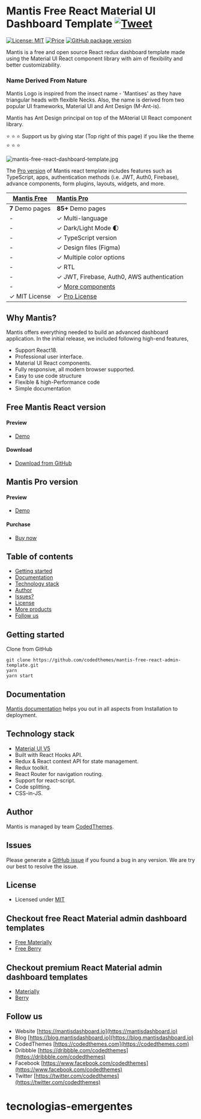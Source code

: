 # Mantis Free React Material UI Dashboard Template [![Tweet](https://img.shields.io/twitter/url/http/shields.io.svg?style=social)](https://twitter.com/intent/tweet?text=Download%20Mantis%20React%20-%20The%20professional%20Material%20designed%20React%20Admin%20Dashboard%20Template%20&url=https://mantisdashboard.io&via=codedthemes&hashtags=reactjs,webdev,developers,javascript)

[![License: MIT](https://img.shields.io/badge/License-MIT-yellow.svg)](https://opensource.org/licenses/MIT)
[![Price](https://img.shields.io/badge/price-FREE-0098f7.svg)](https://github.com/codedthemes/mantis-free-react-admin-template/blob/main/LICENSE)
[![GitHub package version](https://img.shields.io/github/package-json/v/codedthemes/mantis-free-react-admin-template)](https://github.com/codedthemes/mantis-free-react-admin-template/)

Mantis is a free and open source React redux dashboard template made using the Material UI React component library with aim of flexibility and better customizability.

### Name Derived From Nature

Mantis Logo is inspired from the insect name - 'Mantises' as they have triangular heads with flexible Necks. Also, the name is derived from two popular UI frameworks, Material UI and Ant Design (M-Ant-is).

Mantis has Ant Design principal on top of the MAterial UI React component library.

:star: :star: :star: Support us by giving star (Top right of this page) if you like the theme :star: :star: :star:

![mantis-free-react-dashboard-template.jpg](https://mantisdashboard.io/adv-banner-images/og-social-v1.1.0.png)

The [Pro version](https://mantisdashboard.io) of Mantis react template includes features such as TypeScript, apps, authentication methods (i.e. JWT, Auth0, Firebase), advance components, form plugins, layouts, widgets, and more.

| [Mantis Free](https://mantisdashboard.io/free) | [Mantis Pro](https://mantisdashboard.io)                                         |
| ---------------------------------------------- | :------------------------------------------------------------------------------- |
| **7** Demo pages                               | **85+** Demo pages                                                               |
| -                                              | ✓ Multi-language                                                                 |
| -                                              | ✓ Dark/Light Mode 🌓                                                             |
| -                                              | ✓ TypeScript version                                                             |
| -                                              | ✓ Design files (Figma)                                                           |
| -                                              | ✓ Multiple color options                                                         |
| -                                              | ✓ RTL                                                                            |
| -                                              | ✓ JWT, Firebase, Auth0, AWS authentication                                       |
| -                                              | ✓ [More components](https://mantisdashboard.io/components-overview/autocomplete) |
| ✓ MIT License                                  | ✓ [Pro License](https://mui.com/store/license/)                                  |

## Why Mantis?

Mantis offers everything needed to build an advanced dashboard application. In the initial release, we included following high-end features,

-   Support React18.
-   Professional user interface.
-   Material UI React components.
-   Fully responsive, all modern browser supported.
-   Easy to use code structure
-   Flexible & high-Performance code
-   Simple documentation

## Free Mantis React version

#### Preview

-   [Demo](https://mantisdashboard.io/free)

#### Download

-   [Download from GitHub](https://github.com/codedthemes/mantis-free-react-admin-template)

## Mantis Pro version

#### Preview

-   [Demo](https://mantisdashboard.io)

#### Purchase

-   [Buy now](https://mui.com/store/items/mantis-react-admin-dashboard-template/)

## Table of contents

-   [Getting started](#getting-started)
-   [Documentation](#documentation)
-   [Technology stack](#technology-stack)
-   [Author](#author)
-   [Issues?](#issues)
-   [License](#license)
-   [More products](#more-free-react-material-admin-templates)
-   [Follow us](#follow-us)

## Getting started

Clone from GitHub

```
git clone https://github.com/codedthemes/mantis-free-react-admin-template.git
yarn
yarn start
```

## Documentation

[Mantis documentation](https://codedthemes.gitbook.io/mantis/) helps you out in all aspects from Installation to deployment.

## Technology stack

-   [Material UI V5](https://mui.com/core/)
-   Built with React Hooks API.
-   Redux & React context API for state management.
-   Redux toolkit.
-   React Router for navigation routing.
-   Support for react-script.
-   Code splitting.
-   CSS-in-JS.

## Author

Mantis is managed by team [CodedThemes](https://codedthemes.com).

## Issues

Please generate a [GitHub issue](https://github.com/codedthemes/mantis-free-react-admin-template/issues) if you found a bug in any version. We are try our best to resolve the issue.

## License

-   Licensed under [MIT](https://github.com/codedthemes/datta-able-bootstrap-dashboard/blob/master/LICENSE)

## Checkout free React Material admin dashboard templates

-   [Free Materially](https://codedthemes.com/item/materially-free-reactjs-admin-template/)
-   [Free Berry](https://mui.com/store/items/berry-react-material-admin-free/)

## Checkout premium React Material admin dashboard templates

-   [Materially](https://codedthemes.com/item/materially-reactjs-admin-dashboard/)
-   [Berry](https://mui.com/store/items/berry-react-material-admin/)

## Follow us

-   Website [https://mantisdashboard.io](https://mantisdashboard.io)
-   Blog [https://blog.mantisdashboard.io](https://blog.mantisdashboard.io)
-   CodedThemes [https://codedthemes.com](https://codedthemes.com)
-   Dribbble [https://dribbble.com/codedthemes](https://dribbble.com/codedthemes)
-   Facebook [https://www.facebook.com/codedthemes](https://www.facebook.com/codedthemes)
-   Twitter [https://twitter.com/codedthemes](https://twitter.com/codedthemes)
# tecnologias-emergentes
